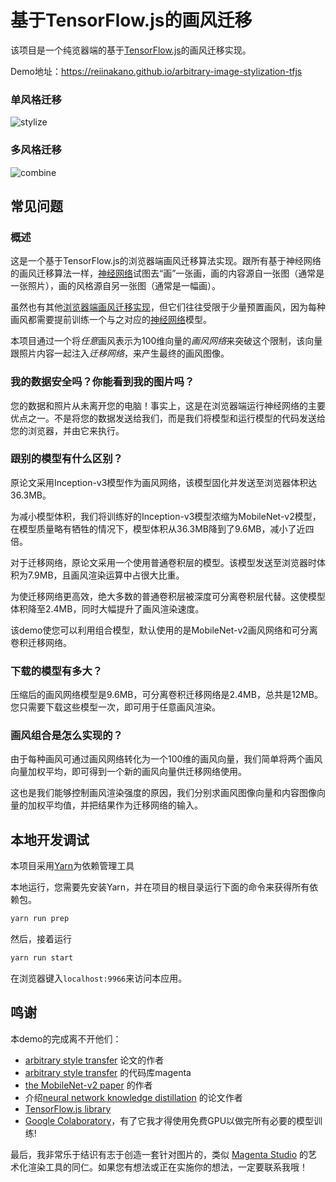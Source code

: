 # 基于TensorFlow.js的画风迁移

该项目是一个纯览器端的基于[TensorFlow.js](https://js.tensorflow.org/)的画风迁移实现。

Demo地址：https://reiinakano.github.io/arbitrary-image-stylization-tfjs

### 单风格迁移

![stylize](readme_img/stylize.jpg)

### 多风格迁移

![combine](readme_img/combine.jpg)

## 常见问题

### 概述

这是一个基于TensorFlow.js的浏览器端画风迁移算法实现。跟所有基于神经网络的画风迁移算法一样，[神经网络](https://zh.wikipedia.org/wiki/%E4%BA%BA%E5%B7%A5%E7%A5%9E%E7%BB%8F%E7%BD%91%E7%BB%9C)试图去“画”一张画，画的内容源自一张图（通常是一张照片），画的风格源自另一张图（通常是一幅画）。

虽然也有其他[浏览器端画风迁移实现](https://github.com/reiinakano/fast-style-transfer-deeplearnjs)，但它们往往受限于少量预置画风，因为每种画风都需要提前训练一个与之对应的[神经网络](https://zh.wikipedia.org/wiki/%E4%BA%BA%E5%B7%A5%E7%A5%9E%E7%BB%8F%E7%BD%91%E7%BB%9C)模型。

本项目通过一个将*任意*画风表示为100维向量的*画风网络*来突破这个限制，该向量跟照片内容一起注入*迁移网络*，来产生最终的画风图像。

### 我的数据安全吗？你能看到我的图片吗？

您的数据和照片从未离开您的电脑！事实上，这是在浏览器端运行神经网络的主要优点之一。不是将您的数据发送给我们，而是我们将模型和运行模型的代码发送给您的浏览器，并由它来执行。

### 跟别的模型有什么区别？

原论文采用Inception-v3模型作为画风网络，该模型固化并发送至浏览器体积达36.3MB。

为减小模型体积，我们将训练好的Inception-v3模型浓缩为MobileNet-v2模型，在模型质量略有牺牲的情况下，模型体积从36.3MB降到了9.6MB，减小了近四倍。

对于迁移网络，原论文采用一个使用普通卷积层的模型。该模型发送至浏览器时体积为7.9MB，且画风渲染运算中占很大比重。

为使迁移网络更高效，绝大多数的普通卷积层被深度可分离卷积层代替。这使模型体积降至2.4MB，同时大幅提升了画风渲染速度。

该demo使您可以利用组合模型，默认使用的是MobileNet-v2画风网络和可分离卷积迁移网络。

### 下载的模型有多大？

压缩后的画风网络模型是9.6MB，可分离卷积迁移网络是2.4MB，总共是12MB。您只需要下载这些模型一次，即可用于任意画风渲染。

### 画风组合是怎么实现的？

由于每种画风可通过画风网络转化为一个100维的画风向量，我们简单将两个画风向量加权平均，即可得到一个新的画风向量供迁移网络使用。

这也是我们能够控制画风渲染强度的原因，我们分别求画风图像向量和内容图像向量的加权平均值，并把结果作为迁移网络的输入。

## 本地开发调试

本项目采用[Yarn](https://yarnpkg.com/en/)为依赖管理工具

本地运行，您需要先安装Yarn，并在项目的根目录运行下面的命令来获得所有依赖包。

```bash
yarn run prep
```

然后，接着运行

```bash
yarn run start
```

在浏览器键入`localhost:9966`来访问本应用。

## 鸣谢

本demo的完成离不开他们：

* [arbitrary style transfer](https://arxiv.org/abs/1705.06830) 论文的作者
* [arbitrary style transfer](https://github.com/tensorflow/magenta/tree/master/magenta/models/arbitrary_image_stylization) 的代码库magenta
* [the MobileNet-v2 paper](https://arxiv.org/abs/1801.04381) 的作者
* 介绍[neural network knowledge distillation](https://arxiv.org/abs/1503.02531) 的论文作者
* [TensorFlow.js library](https://js.tensorflow.org)
* [Google Colaboratory](https://colab.research.google.com/)，有了它我才得使用免费GPU以做完所有必要的模型训练!

最后，我非常乐于结识有志于创造一套针对图片的，类似 [Magenta Studio](https://magenta.tensorflow.org/studio) 的艺术化渲染工具的同仁。如果您有想法或正在实施你的想法，一定要联系我哦！
